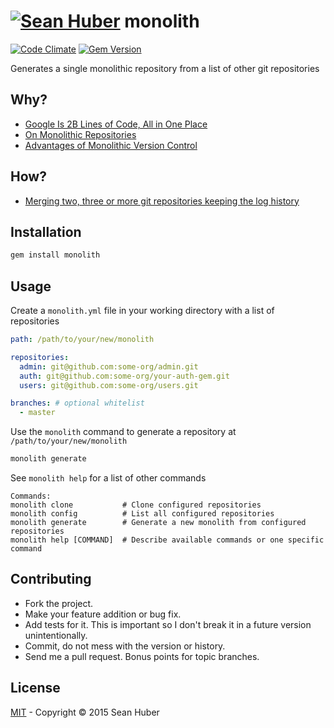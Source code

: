 # [![Sean Huber](https://cloud.githubusercontent.com/assets/2419/6550752/832d9a64-c5ea-11e4-9717-6f9aa6e023b5.png)](https://github.com/shuber) monolith

[![Code Climate](https://codeclimate.com/github/shuber/monolith/badges/gpa.svg)](https://codeclimate.com/github/shuber/monolith) [![Gem Version](https://badge.fury.io/rb/monolith.svg)](http://badge.fury.io/rb/monolith)

Generates a single monolithic repository from a list of other git repositories

## Why?

* [Google Is 2B Lines of Code, All in One Place](https://news.ycombinator.com/item?id=10227000)
* [On Monolithic Repositories](https://news.ycombinator.com/item?id=10007654)
* [Advantages of Monolithic Version Control](https://news.ycombinator.com/item?id=9562923)

## How?

* [Merging two, three or more git repositories keeping the log history](http://www.harecoded.com/merging-two-three-or-more-git-repositories-keeping-the-log-history-2366393)


## Installation

```bash
gem install monolith
```

## Usage

Create a `monolith.yml` file in your working directory with a list of repositories

```yaml
path: /path/to/your/new/monolith

repositories:
  admin: git@github.com:some-org/admin.git
  auth: git@github.com:some-org/your-auth-gem.git
  users: git@github.com:some-org/users.git

branches: # optional whitelist
  - master
```

Use the `monolith` command to generate a repository at `/path/to/your/new/monolith`

```bash
monolith generate
```

See `monolith help` for a list of other commands

```
Commands:
monolith clone           # Clone configured repositories
monolith config          # List all configured repositories
monolith generate        # Generate a new monolith from configured repositories
monolith help [COMMAND]  # Describe available commands or one specific command
```

## Contributing

* Fork the project.
* Make your feature addition or bug fix.
* Add tests for it. This is important so I don't break it in a future version unintentionally.
* Commit, do not mess with the version or history.
* Send me a pull request. Bonus points for topic branches.

## License

[MIT](https://github.com/shuber/monolith/blob/master/LICENSE) - Copyright © 2015 Sean Huber
